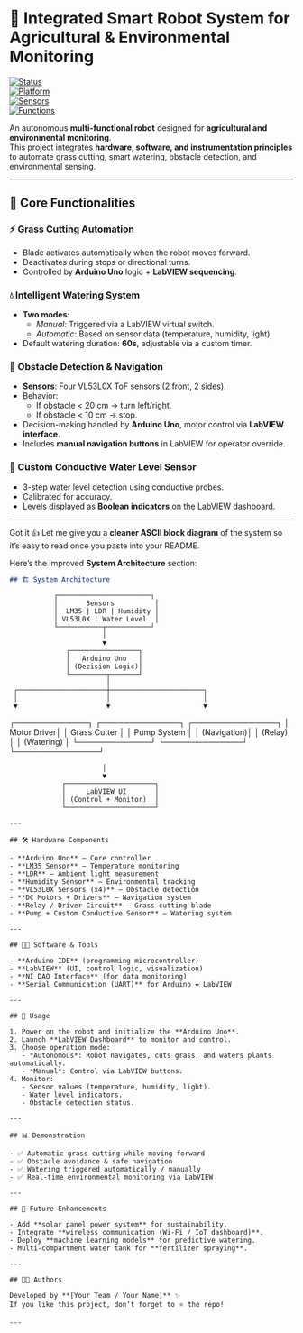 # 🤖 Integrated Smart Robot System for Agricultural & Environmental Monitoring  

[![Status](https://img.shields.io/badge/Project-Completed-green)]()  
[![Platform](https://img.shields.io/badge/Platform-Arduino%20%7C%20LabVIEW-blue)]()  
[![Sensors](https://img.shields.io/badge/Sensors-LM35%20%7C%20LDR%20%7C%20VL53L0X%20%7C%20Custom%20Water%20Level-orange)]()  
[![Functions](https://img.shields.io/badge/Functions-Grass%20Cutting%20%7C%20Watering%20%7C%20Navigation-yellow)]()  

An autonomous **multi-functional robot** designed for **agricultural and environmental monitoring**.  
This project integrates **hardware, software, and instrumentation principles** to automate grass cutting, smart watering, obstacle detection, and environmental sensing.  

---

## 🌟 Core Functionalities  

### ⚡ Grass Cutting Automation  
- Blade activates automatically when the robot moves forward.  
- Deactivates during stops or directional turns.  
- Controlled by **Arduino Uno** logic + **LabVIEW sequencing**.  

### 💧 Intelligent Watering System  
- **Two modes**:  
  - *Manual*: Triggered via a LabVIEW virtual switch.  
  - *Automatic*: Based on sensor data (temperature, humidity, light).  
- Default watering duration: **60s**, adjustable via a custom timer.  

### 🚧 Obstacle Detection & Navigation  
- **Sensors**: Four VL53L0X ToF sensors (2 front, 2 sides).  
- Behavior:  
  - If obstacle < 20 cm → turn left/right.  
  - If obstacle < 10 cm → stop.  
- Decision-making handled by **Arduino Uno**, motor control via **LabVIEW interface**.  
- Includes **manual navigation buttons** in LabVIEW for operator override.  

### 🌊 Custom Conductive Water Level Sensor  
- 3-step water level detection using conductive probes.  
- Calibrated for accuracy.  
- Levels displayed as **Boolean indicators** on the LabVIEW dashboard.  

---
Got it 👍 Let me give you a **cleaner ASCII block diagram** of the system so it’s easy to read once you paste into your README.

Here’s the improved **System Architecture** section:

```markdown
## 🏗️ System Architecture  

```

```
           ┌───────────────────────┐
           │       Sensors          │
           │  LM35 | LDR | Humidity │
           │ VL53L0X | Water Level  │
           └───────────┬───────────┘
                       │
                       ▼
              ┌─────────────────┐
              │   Arduino Uno   │
              │ (Decision Logic)│
              └─────────┬───────┘
                        │
 ┌──────────────────────┼───────────────────────┐
 │                      │                       │
 ▼                      ▼                       ▼
```

┌─────────────┐      ┌──────────────┐       ┌───────────────┐
│ Motor Driver│      │ Grass Cutter │       │  Pump System  │
│  (Navigation)│      │   (Relay)   │       │  (Watering)   │
└─────────────┘      └──────────────┘       └───────────────┘

```
                       │
                       ▼
             ┌──────────────────────┐
             │     LabVIEW UI       │
             │ (Control + Monitor)  │
             └──────────────────────┘

---

## 🛠️ Hardware Components  

- **Arduino Uno** – Core controller  
- **LM35 Sensor** – Temperature monitoring  
- **LDR** – Ambient light measurement  
- **Humidity Sensor** – Environmental tracking  
- **VL53L0X Sensors (x4)** – Obstacle detection  
- **DC Motors + Drivers** – Navigation system  
- **Relay / Driver Circuit** – Grass cutting blade  
- **Pump + Custom Conductive Sensor** – Watering system  

---

## 🧑‍💻 Software & Tools  

- **Arduino IDE** (programming microcontroller)  
- **LabVIEW** (UI, control logic, visualization)  
- **NI DAQ Interface** (for data monitoring)  
- **Serial Communication (UART)** for Arduino ↔ LabVIEW  

---

## 🚀 Usage  

1. Power on the robot and initialize the **Arduino Uno**.  
2. Launch **LabVIEW Dashboard** to monitor and control.  
3. Choose operation mode:  
   - *Autonomous*: Robot navigates, cuts grass, and waters plants automatically.  
   - *Manual*: Control via LabVIEW buttons.  
4. Monitor:  
   - Sensor values (temperature, humidity, light).  
   - Water level indicators.  
   - Obstacle detection status.  

---

## 📊 Demonstration  

- ✅ Automatic grass cutting while moving forward  
- ✅ Obstacle avoidance & safe navigation  
- ✅ Watering triggered automatically / manually  
- ✅ Real-time environmental monitoring via LabVIEW  

---

## 🔮 Future Enhancements  

- Add **solar panel power system** for sustainability.  
- Integrate **wireless communication (Wi-Fi / IoT dashboard)**.  
- Deploy **machine learning models** for predictive watering.  
- Multi-compartment water tank for **fertilizer spraying**.  

---

## 👨‍💻 Authors  

Developed by **[Your Team / Your Name]** ✨  
If you like this project, don’t forget to ⭐ the repo!  

---

